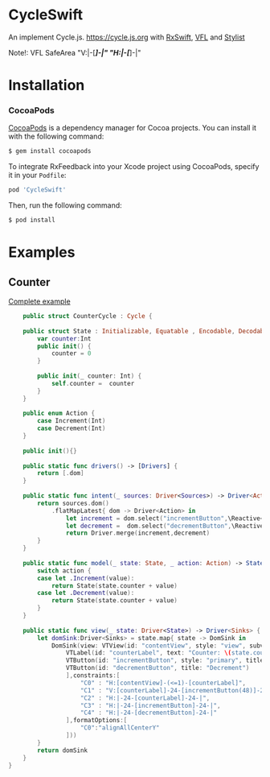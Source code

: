 # CycleSwift
An implement Cycle.js. https://cycle.js.org with [RxSwift](https://github.com/ReactiveX/RxSwift), [VFL](https://developer.apple.com/library/archive/documentation/UserExperience/Conceptual/AutolayoutPG/VisualFormatLanguage.html) and [Stylist](https://github.com/yonaskolb/Stylist)

Note!: VFL SafeArea "V:|-[***]-|"  "H:|-[***]-|"
# Installation

### CocoaPods

[CocoaPods](http://cocoapods.org) is a dependency manager for Cocoa projects. You can install it with the following command:

```bash
$ gem install cocoapods
```

To integrate RxFeedback into your Xcode project using CocoaPods, specify it in your `Podfile`:

```bash
pod 'CycleSwift'
```

Then, run the following command:

```bash
$ pod install
```
# Examples
## Counter

[Complete example](https://github.com/chuthin/CycleSwift/blob/master/CycleSwiftExample/CycleSwiftExample/Scenes/CounterCycle.swift)
```swift
    public struct CounterCycle : Cycle {
   
    public struct State : Initializable, Equatable , Encodable, Decodable{
        var counter:Int
        public init() {
            counter = 0
        }
        
        public init(_ counter: Int) {
            self.counter =  counter
        }
    }
    
    public enum Action {
        case Increment(Int)
        case Decrement(Int)
    }
    
    public init(){}
    
    public static func drivers() -> [Drivers] {
        return [.dom]
    }
    
    public static func intent(_ sources: Driver<Sources>) -> Driver<Action> {
        return sources.dom()
            .flatMapLatest{ dom -> Driver<Action> in
                let increment = dom.select("incrementButton",\Reactive<UIButton>.tap)?.asDriver().map{ _ in Action.Increment(1) } ?? Driver.empty()
                let decrement =  dom.select("decrementButton",\Reactive<UIButton>.tap)?.asDriver().map{_ in Action.Decrement(-1)} ?? Driver.empty()
                return Driver.merge(increment,decrement)
        }
    }
    
    public static func model(_ state: State, _ action: Action) -> State {
        switch action {
        case let .Increment(value):
            return State(state.counter + value)
        case let .Decrement(value):
            return State(state.counter + value)
        }
    }
    
    public static func view(_ state: Driver<State>) -> Driver<Sinks> {
        let domSink:Driver<Sinks> = state.map{ state -> DomSink in
            DomSink(view: VTView(id: "contentView", style: "view", subviews:[
                VTLabel(id: "counterLabel", text: "Counter: \(state.counter)"),
                VTButton(id: "incrementButton", style: "primary", title: "Increment"),
                VTButton(id: "decrementButton", title: "Decrement")
                ],constraints:[
                    "C0" : "H:[contentView]-(<=1)-[counterLabel]",
                    "C1" : "V:[counterLabel]-24-[incrementButton(48)]-24-[decrementButton(48)]",
                    "C2" : "H:|-24-[counterLabel]-24-|",
                    "C3" : "H:|-24-[incrementButton]-24-|",
                    "C4" : "H:|-24-[decrementButton]-24-|"
                ],formatOptions:[
                    "C0":"alignAllCenterY"
                ]))
        }
        return domSink
    }
}

```

